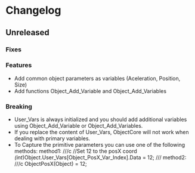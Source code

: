 # Changelog

## Unreleased

### Fixes

### Features

- Add common object parameters as variables (Aceleration, Position, Size)
- Add functions Object_Add_Variable and Object_Add_Variables

### Breaking

- User_Vars is always initialized and you should add additional variables using Object_Add_Variable or Object_Add_Variables.
- If you replace the content of User_Vars, ObjectCore will not work when dealing with primary variables.
- To Capture the primitive parameters you can use one of the following methods:
method1:
///c
 //Set 12 to the posX coord
 *(int*)Object.User_Vars[Object_PosX_Var_Index].Data = 12;
 ///
 method2: 
 ///c
ObjectPosX(Object) = 12;